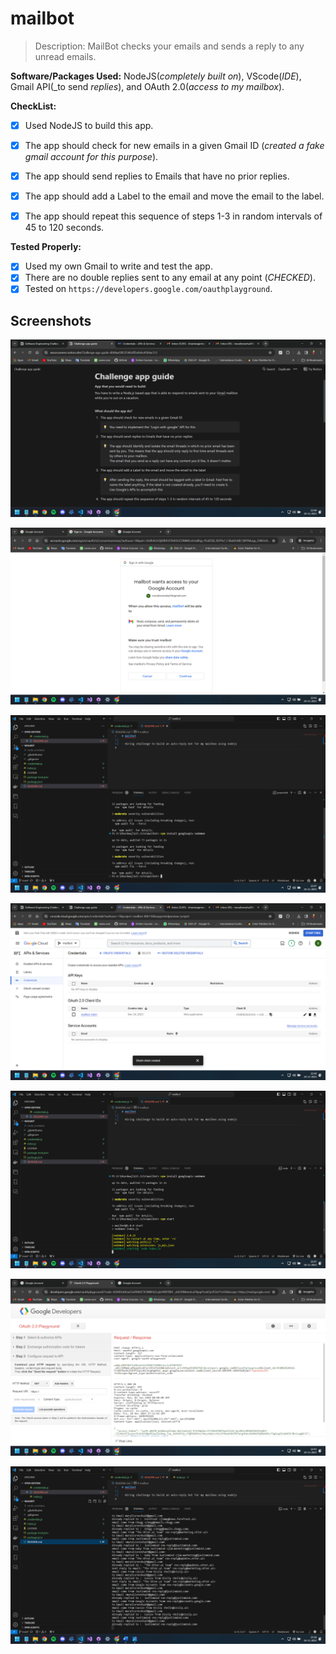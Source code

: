 # mailbot

> Description: MailBot checks your emails and sends a reply to any unread emails.

**Software/Packages Used:** NodeJS(_completely built on_), VScode(_IDE_), Gmail API(_to send _replies_), and OAuth 2.0(_access to my mailbox_).

**CheckList:**

- [x] Used NodeJS to build this app.<br>
- [x] The app should check for new emails in a given Gmail ID (_created a fake gmail account for this purpose_).<br>
- [x] The app should send replies to Emails that have no prior replies.<br>
- [x] The app should add a Label to the email and move the email to the label.<br>
- [x] The app should repeat this sequence of steps 1-3 in random intervals of 45 to 120 seconds.<br>


**Tested Properly:**
- [x] Used my own Gmail to write and test the app.<br>
- [x] There are no double replies sent to any email at any point (_CHECKED_).<br>
- [x] Tested on `https://developers.google.com/oauthplayground`.<br>

## Screenshots

![](screenshots/challenge.png)

![](screenshots/gmail%20access%20request.png)

![](screenshots/install%20nodemon.png)

![](screenshots/mailbot%20client.png)

![](screenshots/npm%20start.png)

![](screenshots/refresh%20token.png)

![](screenshots/live%20server.png)

